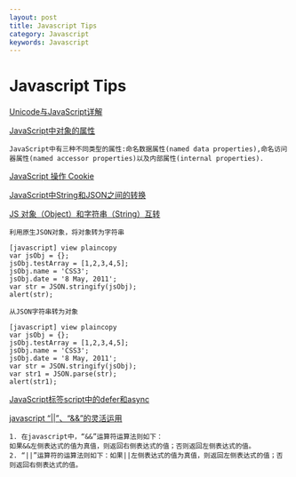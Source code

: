 ```yaml
---
layout: post
title: Javascript Tips
category: Javascript
keywords: Javascript
---
```



# Javascript Tips
[Unicode与JavaScript详解](http://www.ruanyifeng.com/blog/2014/12/unicode.html)

[JavaScript中对象的属性](http://www.cnblogs.com/ziyunfei/archive/2012/10/30/2745786.html)

	JavaScript中有三种不同类型的属性:命名数据属性(named data properties),命名访问器属性(named accessor properties)以及内部属性(internal properties).


[JavaScript 操作 Cookie](http://www.cnblogs.com/Darren_code/archive/2011/11/24/Cookie.html)

[JavaScript中String和JSON之间的转换](http://blog.csdn.net/ymjring/article/details/7633942)



[JS 对象（Object）和字符串（String）互转](http://blog.csdn.net/starrexstar/article/details/8083259)

	利用原生JSON对象，将对象转为字符串

	[javascript] view plaincopy
	var jsObj = {};  
	jsObj.testArray = [1,2,3,4,5];  
	jsObj.name = 'CSS3';  
	jsObj.date = '8 May, 2011';  
	var str = JSON.stringify(jsObj);  
	alert(str);  

	从JSON字符串转为对象

	[javascript] view plaincopy
	var jsObj = {};  
	jsObj.testArray = [1,2,3,4,5];  
	jsObj.name = 'CSS3';  
	jsObj.date = '8 May, 2011';  
	var str = JSON.stringify(jsObj);  
	var str1 = JSON.parse(str);  
	alert(str1);  


[JavaScript标签script中的defer和async](http://blog.csdn.net/ymjring/article/details/43566127)


[javascript “||”、“&&”的灵活运用](http://www.tashan10.com/javascript-de-ling-huo-yun-yong/)

	1. 在javascript中，“&&”运算符运算法则如下：
	如果&&左侧表达式的值为真值，则返回右侧表达式的值；否则返回左侧表达式的值。
	2. “||”运算符的运算法则如下：如果||左侧表达式的值为真值，则返回左侧表达式的值；否则返回右侧表达式的值。